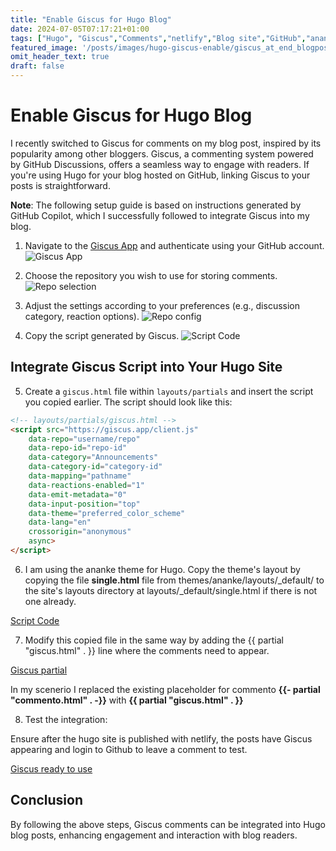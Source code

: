 ```yaml
---
title: "Enable Giscus for Hugo Blog"
date: 2024-07-05T07:17:21+01:00
tags: ["Hugo", "Giscus","Comments","netlify","Blog site","GitHub","ananke theme"]
featured_image: '/posts/images/hugo-giscus-enable/giscus_at_end_blogpost.png'
omit_header_text: true
draft: false
---
```


# Enable Giscus for Hugo Blog

I recently switched to Giscus for comments on my blog post, inspired by its popularity among other bloggers. Giscus, a commenting system powered by GitHub Discussions, offers a seamless way to engage with readers. If you're using Hugo for your blog hosted on GitHub, linking Giscus to your posts is straightforward. 

**Note**: The following setup guide is based on instructions generated by GitHub Copilot, which I successfully followed to integrate Giscus into my blog.

1. Navigate to the [Giscus App](https://giscus.app) and authenticate using your GitHub account.
   ![Giscus App](../images/hugo-giscus-enable/giscusApp.png)

2. Choose the repository you wish to use for storing comments.
   ![Repo selection](../images/hugo-giscus-enable/repo_config.png)

3. Adjust the settings according to your preferences (e.g., discussion category, reaction options).
   ![Repo config](../images/hugo-giscus-enable/repo_config_1.png)

4. Copy the script generated by Giscus.
   ![Script Code](../images/hugo-giscus-enable/giscus_scriptcode.png)

## Integrate Giscus Script into Your Hugo Site

5. Create a `giscus.html` file within `layouts/partials` and insert the script you copied earlier. The script should look like this:

```html
<!-- layouts/partials/giscus.html -->
<script src="https://giscus.app/client.js"
    data-repo="username/repo"
    data-repo-id="repo-id"
    data-category="Announcements"
    data-category-id="category-id"
    data-mapping="pathname"
    data-reactions-enabled="1"
    data-emit-metadata="0"
    data-input-position="top"
    data-theme="preferred_color_scheme"
    data-lang="en"
    crossorigin="anonymous"
    async>
</script>
```

6. I am using the ananke theme for Hugo. Copy the theme's layout by copying the file **single.html** file from themes/ananke/layouts/_default/ to the site's layouts directory at layouts/_default/single.html if there is not one already.

[Script Code](../images/hugo-giscus-enable/giscus_scriptcode.png)

7. Modify this copied file in the same way by adding the {{ partial "giscus.html" . }} line where the comments need to appear.

[Giscus partial](../images/hugo-giscus-enable/AddtoSingleHtmltoreplaceCommento.png)

In my scenerio I replaced the existing placeholder for commento **{{- partial "commento.html" . -}}** with **{{ partial "giscus.html" . }}**

8. Test the integration:

Ensure after the hugo site is published with netlify, the posts have Giscus appearing and login to Github to leave a comment to test.

[Giscus ready to use](../posts/images/hugo-giscus-enable/giscus_at_end_blogpost.png)

## Conclusion

By following the above steps, Giscus comments can be integrated into Hugo blog posts, enhancing engagement and interaction with blog readers.
